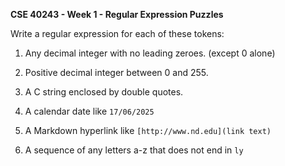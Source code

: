 **CSE 40243 - Week 1 - Regular Expression Puzzles**

Write a regular expression for each of these tokens:

1. Any decimal integer with no leading zeroes.  (except 0 alone)





2. Positive decimal integer between 0 and 255.





3. A C string enclosed by double quotes.





4. A calendar date like `17/06/2025`





5. A Markdown hyperlink like `[http://www.nd.edu](link text)`





6. A sequence of any letters a-z that does not end in `ly`
